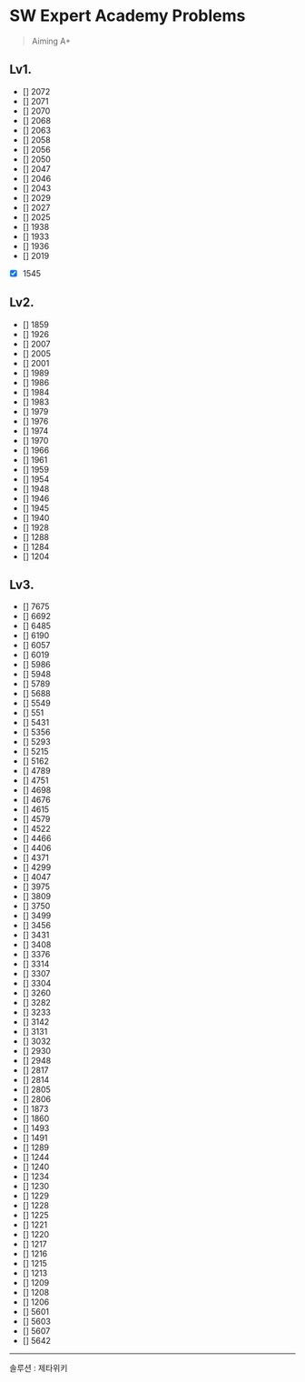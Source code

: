 # SW Expert Academy Problems
> Aiming A+

## Lv1.

- [] 2072
- [] 2071
- [] 2070
- [] 2068
- [] 2063
- [] 2058 
- [] 2056 
- [] 2050
- [] 2047
- [] 2046
- [] 2043
- [] 2029
- [] 2027
- [] 2025
- [] 1938
- [] 1933
- [] 1936 
- [] 2019
- [x] 1545

## Lv2.

- [] 1859
- [] 1926
- [] 2007
- [] 2005
- [] 2001
- [] 1989
- [] 1986
- [] 1984
- [] 1983
- [] 1979
- [] 1976
- [] 1974
- [] 1970
- [] 1966
- [] 1961
- [] 1959
- [] 1954
- [] 1948
- [] 1946
- [] 1945
- [] 1940
- [] 1928
- [] 1288 
- [] 1284
- [] 1204

## Lv3.
- [] 7675
- [] 6692
- [] 6485
- [] 6190
- [] 6057
- [] 6019
- [] 5986
- [] 5948
- [] 5789
- [] 5688
- [] 5549
- [] 551
- [] 5431
- [] 5356
- [] 5293
- [] 5215
- [] 5162
- [] 4789
- [] 4751
- [] 4698
- [] 4676
- [] 4615
- [] 4579
- [] 4522
- [] 4466
- [] 4406
- [] 4371
- [] 4299
- [] 4047
- [] 3975
- [] 3809
- [] 3750
- [] 3499
- [] 3456
- [] 3431
- [] 3408
- [] 3376
- [] 3314
- [] 3307
- [] 3304
- [] 3260
- [] 3282
- [] 3233
- [] 3142
- [] 3131
- [] 3032
- [] 2930
- [] 2948
- [] 2817
- [] 2814
- [] 2805
- [] 2806
- [] 1873
- [] 1860
- [] 1493
- [] 1491
- [] 1289
- [] 1244
- [] 1240
- [] 1234
- [] 1230
- [] 1229
- [] 1228
- [] 1225
- [] 1221
- [] 1220
- [] 1217
- [] 1216
- [] 1215
- [] 1213
- [] 1209
- [] 1208
- [] 1206
- [] 5601
- [] 5603
- [] 5607
- [] 5642

------------
솔루션 : 제타위키